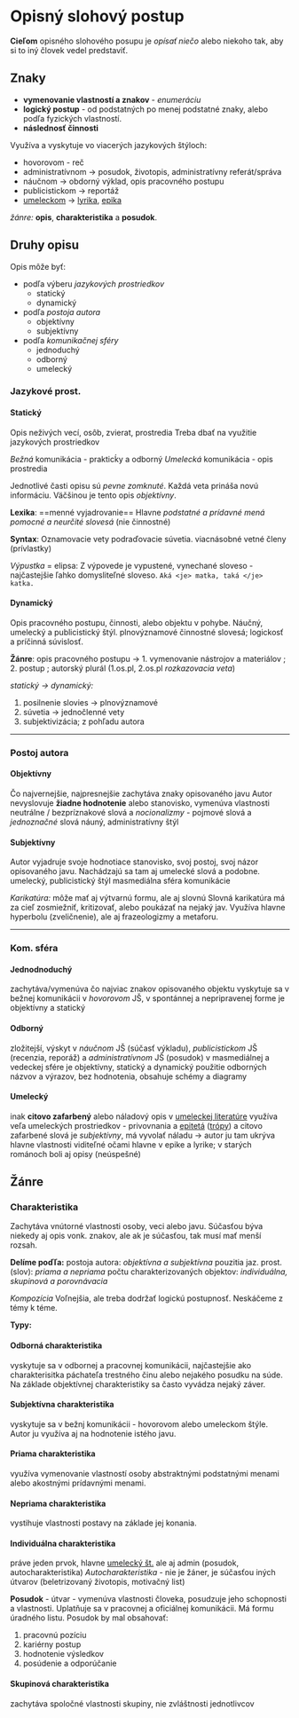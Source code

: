 # Opisný slohový postup

**Cieľom** opisného slohového posupu je *opísať niečo* alebo niekoho tak, aby si to iný človek vedel predstaviť.

## Znaky
- **vymenovanie vlastností a znakov** - *enumeráciu*
- **logický postup** - od podstatných po menej podstatné znaky, alebo podľa fyzických vlastností. 
- **následnosť činnosti**
 
Využíva a vyskytuje vo viacerých jazykových štýloch:
 - hovorovom - reč
 - administratívnom -> posudok, životopis, administratívny referát/správa
 - náučnom -> obdorný výklad, opis pracovného postupu
 - publicistickom -> reportáž
 - [umeleckom](umelecký-štýl.md) -> [lyrika](lyrika.md), [epika](epika.md)

*žánre:* **opis**, **charakteristika** a **posudok**.

## Druhy opisu
Opis môže byť:
- podľa výberu *jazykových prostriedkov*
  - statický
  - dynamický
- podľa *postoja autora*
  - objektívny
  - subjektívny
- podľa *komunikačnej sféry*
  - jednoduchý
  - odborný
  - umelecký

### Jazykové prost.
#### Statický
Opis neživých vecí, osôb, zvierat, prostredia
Treba dbať na využitie jazykových prostriedkov

*Bežná* komunikácia - prakticḱy a odborný
*Umelecká* komunikácia - opis prostredia

Jednotlivé časti opisu sú *pevne zomknuté*. Každá veta prináša novú informáciu. 
Väčšinou je tento opis *objektívny*. 

**Lexika**: ==menné vyjadrovanie==
Hlavne *podstatné a prídavné mená*
*pomocné a neurčité slovesá* (nie činnostné)

**Syntax**:
Oznamovacie vety
podraďovacie súvetia.
viacnásobné vetné členy (prívlastky)

*Výpustka* = elipsa: Z výpovede je vypustené, vynechané sloveso - najčastejšie ľahko domysliteľné sloveso.
`Aká <je> matka, taká </je> katka.`


#### Dynamický
Opis pracovného postupu, činnosti, alebo objektu v pohybe. 
Náučný, umelecký a publicistický štýl.
plnovýznamové činnostné slovesá; logickosť a príčinná súvislosť.

**Žánre**: 
opis pracovného postupu -> 1. vymenovanie nástrojov a materiálov ; 2. postup ; autorský plurál (1.os.pl, 2.os.pl *rozkazovacia veta*)

*statický -> dynamický:*
 1. posilnenie slovies -> plnovýznamové
 2. súvetia -> jednočlenné vety
 3. subjektivizácia; z pohľadu autora

---
### Postoj autora

#### Objektívny
Čo najvernejšie, najpresnejšie zachytáva znaky opisovaného javu
Autor nevyslovuje **žiadne hodnotenie** alebo stanovisko, vymenúva vlastnosti
neutrálne / bezpríznakové slová a *nocionalizmy* - pojmové slová a *jednoznačné* slová
náuný, administratívny štýl

#### Subjektívny
Autor vyjadruje svoje hodnotiace stanovisko, svoj postoj, svoj názor opisovaného javu. 
Nachádzajú sa tam aj umelecké slová a podobne. 
umelecký, publicistický štýl
masmediálna sféra komunikácie

*Karikatúra:* 
môže mať aj výtvarnú formu, ale aj slovnú
Slovná karikatúra má za cieľ zosmiežniť, kritizovať, alebo poukázať na nejaký jav. 
Využíva hlavne hyperbolu (zveličnenie), ale aj frazeologizmy a metaforu.

---

### Kom. sféra
#### Jednodnoduchý
zachytáva/vymenúva čo najviac znakov opisovaného objektu
vyskytuje sa v bežnej komunikácii v *hovorovom* JŠ, v spontánnej a nepripravenej forme
je objektívny a statický

#### Odborný
zložitejší, výskyt v *náučnom* JŠ (súčasť výkladu), *publicistickom* JŠ (recenzia, reporáž) a *administratívnom* JŠ (posudok)
v masmediálnej a vedeckej sfére
je objektívny, statický a dynamický
použitie odborných názvov a výrazov, bez hodnotenia, obsahuje schémy a diagramy

#### Umelecký
inak **citovo zafarbený** alebo náladový opis
v [umeleckej literatúre](umelecký-štýl.md)
využíva veľa umeleckých prostriedkov - privovnania a [epitetá](epiteton.md) ([trópy](trópy.md)) a citovo zafarbené slová
je *subjektívny*, má vyvolať náladu -> autor ju tam ukrýva
hlavne vlastnosti viditeľné očami
hlavne v epike a lyrike; v starých románoch boli aj opisy (neúspešné)


## Žánre

### Charakteristika
Zachytáva vnútorné vlastnosti osoby, veci alebo javu.
Súčasťou býva niekedy aj opis vonk. znakov, ale ak je súčasťou, tak musí mať menší rozsah.

**Delíme poďľa:**
postoja autora: *objektívna a subjektívna*
pouzitia jaz. prost. (slov): *priama a nepriama*
počtu charakterizovaných objektov: *individuálna, skupinová a porovnávacia*

*Kompozícia*
Voľnejšia, ale treba dodržať logickú postupnosť.
Neskáčeme z témy k téme.

**Typy:**
#### Odborná charakteristika
vyskytuje sa v odbornej a pracovnej komunikácii,
najčastejšie ako charakterisitka páchateľa trestného činu alebo nejakého posudku na súde.
Na základe objektívnej charakteristiky sa často vyvádza nejaký záver.

#### Subjektívna charakteristika
vyskytuje sa v bežnj komunikácii - hovorovom alebo umeleckom štýle. Autor ju využíva aj na hodnotenie istého javu.

#### Priama charakteristika
využíva vymenovanie vlastností osoby abstraktnými
podstatnými menami alebo akostnými prídavnými menami. 

#### Nepriama charakteristika
vystihuje vlastnosti postavy na základe jej konania.

#### Individuálna charakteristika
práve jeden prvok, hlavne [umelecký št.](umelecký-štýl.md) ale aj admin (posudok, autocharakteristika)
*Autocharakteristika* - nie je žáner, je súčasťou iných útvarov (beletrizovaný životopis, motivačný list)

**Posudok** - útvar - vymenúva vlastnosti človeka, posudzuje jeho schopnosti a vlastnosti.
Uplatňuje sa v pracovnej a oficiálnej komunikácii. 
Má formu úradného listu.
Posudok by mal obsahovať:
1. pracovnú pozíciu
2. kariérny postup
3. hodnotenie výsledkov
4. posúdenie a odporúčanie

#### Skupinová charakteristika
zachytáva spoločné vlastnosti skupiny, nie zvláštnosti jednotlivcov
